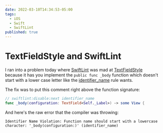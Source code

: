 ```yaml
---
date: 2022-03-10T14:34:53-05:00
tags: 
  - iOS
  - Swift
  - SwiftLint
published: true
---
```


# TextFieldStyle and SwiftLint

I ran into a problem today where [SwiftLint](https://github.com/realm/SwiftLint) was mad at [TextFieldStyle](https://swiftontap.com/textfieldstyle) because it has you implement the `public func _body` function which doesn't start with a lower case letter like the [identifier_name](https://realm.github.io/SwiftLint/identifier_name.html) rule wants.

The fix was to put this comment right above the function signature:

```swift
// swiftlint:disable:next identifier_name
func _body(configuration: TextField<Self._Label>) -> some View {
```

And here's the raw error that the compiler was throwing:

```
Identifier Name Violation: Function name should start with a lowercase character: '_body(configuration:)' (identifier_name)
```

